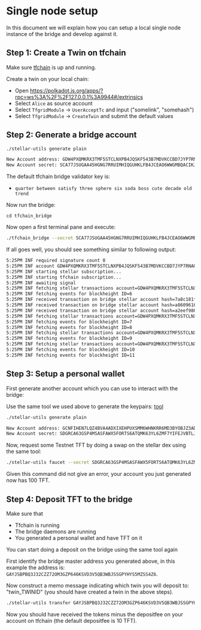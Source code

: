 # Single node setup

In this document we will explain how you can setup a local single node instance of the bridge and develop against it.

## Step 1: Create a Twin on tfchain

Make sure [tfchain](https://github.com/threefoldtech/tfchain/blob/development/docs/development) is up and running.

Create a twin on your local chain:

- Open https://polkadot.js.org/apps/?rpc=ws%3A%2F%2F127.0.0.1%3A9944#/extrinsics
- Select `Alice` as source account
- Select `TfgridModule` -> `UserAcceptTc` and input ("somelink", "somehash")
- Select `TfgridModule` -> `CreateTwin` and submit the default values

## Step 2: Generate a bridge account

```sh
./stellar-utils generate plain

New Account address: GDW4PXQMKRX3TMF5STCLNXPB4JQSKF543B7MDVKCCBD7JYP7RNAOF46T
New Account secret: SCA77JSUGAA45HGNG7RRUIMHIQGUHKLFB4JCEAO6WWGMBQACIKJSBCO2
```

The default tfchain bridge validator key is:

- `quarter between satisfy three sphere six soda boss cute decade old trend`

Now run the bridge:

```
cd tfchain_bridge
```

Now open a first terminal pane and execute:

```sh
./tfchain_bridge --secret SCA77JSUGAA45HGNG7RRUIMHIQGUHKLFB4JCEAO6WWGMBQACIKJSBCO2 --tfchainurl ws://localhost:9944 --tfchainseed "quarter between satisfy three sphere six soda boss cute decade old trend" --bridgewallet GDW4PXQMKRX3TMF5STCLNXPB4JQSKF543B7MDVKCCBD7JYP7RNAOF46T --persistency ./signer1.json --network testnet
```

If all goes well, you should see something similar to following output:

```sh
5:25PM INF required signature count 0
5:25PM INF account GDW4PXQMKRX3TMF5STCLNXPB4JQSKF543B7MDVKCCBD7JYP7RNAOF46T loaded with sequence number 4328279062347778
5:25PM INF starting stellar subscription...
5:25PM INF starting tfchain subscription...
5:25PM INF awaiting signal
5:25PM INF fetching stellar transactions account=GDW4PXQMKRX3TMF5STCLNXPB4JQSKF543B7MDVKCCBD7JYP7RNAOF46T cursor=0 horizon=https://horizon-testnet.stellar.org/
5:25PM INF fetching events for blockheight ID=6
5:25PM INF received transaction on bridge stellar account hash=7a8c181f5e738ffeb68dda6518adf3ce4cf99777a4bd98a43dfed38ca0f99912
5:25PM INF received transaction on bridge stellar account hash=a8609616ac84f57eeadae8e6cde88025d0ab2ecbe8f1c70c7162b7548f20ae9a
5:25PM INF received transaction on bridge stellar account hash=a2eef986828038570a56314801626ee53e141408f0fc3c3eb96cca62fae81436
5:25PM INF fetching stellar transactions account=GDW4PXQMKRX3TMF5STCLNXPB4JQSKF543B7MDVKCCBD7JYP7RNAOF46T cursor=4328296242225152 horizon=https://horizon-testnet.stellar.org/
5:25PM INF fetching events for blockheight ID=7
5:25PM INF fetching events for blockheight ID=8
5:25PM INF fetching stellar transactions account=GDW4PXQMKRX3TMF5STCLNXPB4JQSKF543B7MDVKCCBD7JYP7RNAOF46T cursor=4328296242225152 horizon=https://horizon-testnet.stellar.org/
5:25PM INF fetching events for blockheight ID=9
5:25PM INF fetching stellar transactions account=GDW4PXQMKRX3TMF5STCLNXPB4JQSKF543B7MDVKCCBD7JYP7RNAOF46T cursor=4328296242225152 horizon=https://horizon-testnet.stellar.org/
5:25PM INF fetching events for blockheight ID=10
5:25PM INF fetching events for blockheight ID=11
```

## Step 3: Setup a personal wallet

First generate another account which you can use to interact with the bridge:

Use the same tool we used above to generate the keypairs: [tool](https://github.com/threefoldfoundation/tft/tree/main/bsc/bridges/stellar/utils)

```sh
./stellar-utils generate plain

New Account address: GCNFIHEN7LQZ4BVA4ADXIXEHPUXSMM6WHNKRR6MD3BYOBJZ3ADUW44TK
New Account secret: SDGRCA63GSP4MSASFAWX5FORTS6ATQMK63YL6ZMF7YIFEJVBTLJDJA3M
```

Now, request some Testnet TFT by doing a swap on the stellar dex using the same tool:

```sh
./stellar-utils faucet --secret SDGRCA63GSP4MSASFAWX5FORTS6ATQMK63YL6ZMF7YIFEJVBTLJDJA3M
```

Given this command did not give an error, your account you just generated now has 100 TFT.

## Step 4: Deposit TFT to the bridge

Make sure that

- Tfchain is running
- The bridge daemons are running
- You generated a personal wallet and have TFT on it

You can start doing a deposit on the bridge using the same tool again

First identify the bridge master address you generated above, in this example the address is: `GAYJSBPBQ3J32CZZ72OM3GZP646KSVD3V5QB3WBJSSGPYHYS5MZSS4Z6`.

Now construct a memo message indicating which twin you will deposit to: "twin_TWINID" (you should have created a twin in the above steps).

```sh
./stellar-utils transfer GAYJSBPBQ3J32CZZ72OM3GZP646KSVD3V5QB3WBJSSGPYHYS5MZSS4Z6 50 "twin_1" --secret SDGRCA63GSP4MSASFAWX5FORTS6ATQMK63YL6ZMF7YIFEJVBTLJDJA3M
```

Now you should have received the tokens minus the depositfee on your account on tfchain (the default depositfee is 10 TFT).
